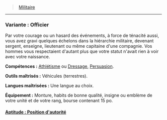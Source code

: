﻿> [Militaire](hd_background_militaire.md)

---

### Variante : Officier

Par votre courage ou un hasard des événements, à force de ténacité aussi, vous avez gravi quelques échelons dans la hiérarchie militaire, devenant sergent, enseigne, lieutenant ou même capitaine d'une compagnie. Vos hommes vous respectaient d'autant plus que votre statut n'avait rien à voir avec votre naissance.

**Compétences :** [Athlétisme](hd_abilities_strength_athletisme.md) ou [Dressage](hd_abilities_wisdom_dressage.md), [Persuasion](hd_abilities_charisma_persuasion.md).

**Outils maîtrisés :** Véhicules (terrestres).

**Langues maîtrisées :** Une langue au choix.

**Équipement :** Monture, habits de bonne qualité, insigne ou emblème de votre unité et de votre rang, bourse contenant 15 po.



#### [Aptitude : Position d'autorité](hd_background_militaire_aptitude_position_dautorite.md)

